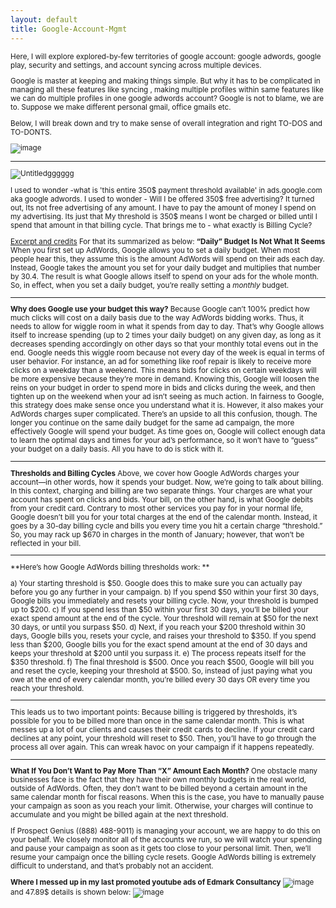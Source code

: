 ```yaml
---
layout: default
title: Google-Account-Mgmt
---
```

<sub>
Here, I will explore explored-by-few territories of google account: google adwords, google play, security and settings, and account syncing across multiple devices.

Google is master at keeping and making things simple. But why it has to be complicated in managing all these features like syncing , making multiple profiles within same features like we can do multiple profiles in one google adwords account?
Google is not to blame, we are to. Suppose we make different personal gmail, office gmails etc.

Below, I will break down and try to make sense of overall integration and right TO-DOS and TO-DONTS.

![image](https://user-images.githubusercontent.com/11883023/152491914-ae798da1-18d6-484e-8113-fc2669e77edf.png)

---
![Untitledgggggg](https://user-images.githubusercontent.com/11883023/152497103-33b8f770-790d-40aa-9445-5e35788ece6f.png)

I used to wonder -what is 'this entire 350$ payment threshold available' in ads.google.com aka google adwords. 
I used to wonder - Will I be offered 350$ free advertising?
It turned out, Its not free advertising of any amount. 
I have to pay the amount of money I spend on my advertising.
Its just that My threshold is 350$ means I wont be charged or billed until I spend that amount in that billing cycle.
That brings me to - what exactly is Billing Cycle?

[Excerpt and credits](https://www.prospectgenius.com/blog/google-adwords-billing/)
For that its summarized as below:
**“Daily” Budget Is Not What It Seems**
  When you first set up AdWords, Google allows you to set a daily budget. When most people hear this, they assume this is the amount AdWords will spend on their ads each day. Instead, Google takes the amount you set for your daily budget and multiplies that number by 30.4. The result is what Google allows itself to spend on your ads for the whole month. So, in effect, when you set a daily budget, you’re really setting a *monthly* budget.

---
**Why does Google use your budget this way?**
  Because Google can’t 100% predict how much clicks will cost on a daily basis due to the way AdWords bidding works. Thus, it needs to allow for wiggle room in what it spends from day to day. That’s why Google allows itself to increase spending (up to 2 times your daily budget) on any given day, as long as it decreases spending accordingly on other days so that your monthly total evens out in the end. Google needs this wiggle room because not every day of the week is equal in terms of user behavior. For instance, an ad for something like roof repair is likely to receive more clicks on a weekday than a weekend. This means bids for clicks on certain weekdays will be more expensive because they’re more in demand. Knowing this, Google will loosen the reins on your budget in order to spend more in bids and clicks during the week, and then tighten up on the weekend when your ad isn’t seeing as much action. In fairness to Google, this strategy does make sense once you understand what it is. However, it also makes your AdWords charges super complicated. There’s an upside to all this confusion, though. The longer you continue on the same daily budget for the same ad campaign, the more effectively Google will spend your budget. As time goes on, Google will collect enough data to learn the optimal days and times for your ad’s performance, so it won’t have to “guess” your budget on a daily basis. All you have to do is stick with it.

---
**Thresholds and Billing Cycles**
Above, we cover how Google AdWords charges your account—in other words, how it spends your budget. 
Now, we’re going to talk about billing. In this context, charging and billing are two separate things. Your charges are what your account has spent on clicks and bids. Your bill, on the other hand, is what Google debits from your credit card. Contrary to most other services you pay for in your normal life, Google doesn’t bill you for your total charges at the end of the calendar month. Instead, it goes by a 30-day billing cycle and bills you every time you hit a certain charge “threshold.” So, you may rack up $670 in charges in the month of January; however, that won’t be reflected in your bill.

---
**Here’s how Google AdWords billing thresholds work: **

a)  Your starting threshold is $50. Google does this to make sure you can actually pay before you go any further in your campaign.
b)  If you spend $50 within your first 30 days, Google bills you immediately and resets your billing cycle. Now, your threshold is bumped up to $200.
c)  If you spend less than $50 within your first 30 days, you’ll be billed your exact spend amount at the end of the cycle. Your threshold will remain at $50 for the next 30 days, or until you surpass $50.
d)  Next, if you reach your $200 threshold within 30 days, Google bills you, resets your cycle, and raises your threshold to $350. If you spend less than $200, Google bills you for the exact spend amount at the end of 30 days and keeps your threshold at $200 until you surpass it.
e)  The process repeats itself for the $350 threshold.
f)  The final threshold is $500. Once you reach $500, Google will bill you and reset the cycle, keeping your threshold at $500.
So, instead of just paying what you owe at the end of every calendar month, you’re billed every 30 days OR every time you reach your threshold. 

---
This leads us to two important points:
Because billing is triggered by thresholds, it’s possible for you to be billed more than once in the same calendar month. This is what messes up a lot of our clients and causes their credit cards to decline.
If your credit card declines at any point, your threshold will reset to $50. Then, you’ll have to go through the process all over again. This can wreak havoc on your campaign if it happens repeatedly.

---
**What If You Don’t Want to Pay More Than “X” Amount Each Month?**
One obstacle many businesses face is the fact that they have their own monthly budgets in the real world, outside of AdWords. Often, they don’t want to be billed beyond a certain amount in the same calendar month for fiscal reasons. When this is the case, you have to manually pause your campaign as soon as you reach your limit. Otherwise, your charges will continue to accumulate and you might be billed again at the next threshold. 

If Prospect Genius ((888) 488-9011) is managing your account, we are happy to do this on your behalf. We closely monitor all of the accounts we run, so we will watch your spending and pause your campaign as soon as it gets too close to your personal limit. Then, we’ll resume your campaign once the billing cycle resets. Google AdWords billing is extremely difficult to understand, and that’s probably not an accident. 

**Where I messed up in my last promoted youtube ads of Edmark Consultancy**
![image](https://user-images.githubusercontent.com/11883023/152506156-d8aca02b-c3fc-4717-a820-c05fc91b8135.png)
and 47.89$ details is shown below: 
![image](https://user-images.githubusercontent.com/11883023/152321693-36455500-b7d8-4d8a-8711-cdc2eeae9824.png)

</sub>
